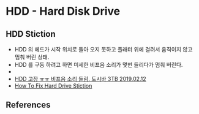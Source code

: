 # HDD - Hard Disk Drive

## HDD Stiction
* HDD 의 헤드가 시작 위치로 돌아 오지 못하고 플래터 위에 걸려서 움직이지 않고 멈춰 버린 상태.
* HDD 를 구동 하려고 하면 미세한 비프음 소리가 몇번 들리다가 멈춰 버린다.
* 
* [HDD 고장 ㅠㅠ 비프음 소리 들림. 도시바 3TB 2019.02.12](https://www.youtube.com/watch?v=TFgf8y8t5xE)
* [How To Fix Hard Drive Stiction](https://www.harddrivebeeping.com/beeping-hdd/how-to-fix-hard-drive-stiction)


## References


